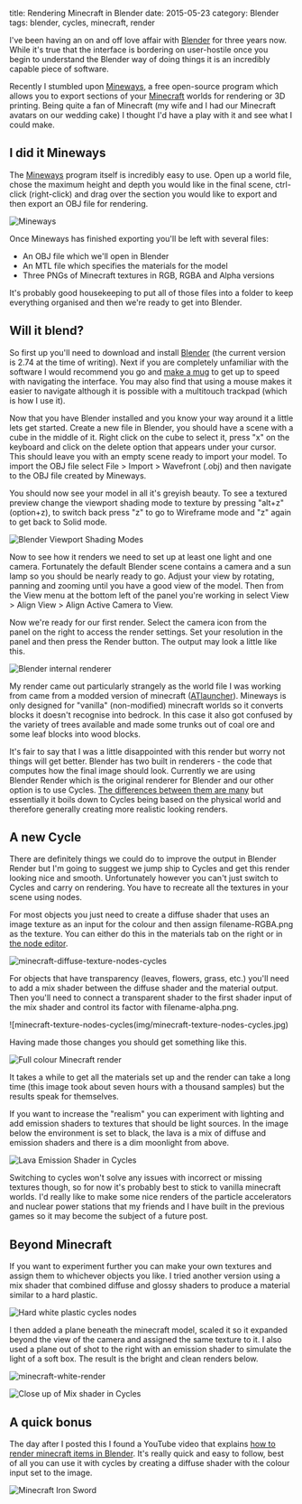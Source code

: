 title: Rendering Minecraft in Blender
date: 2015-05-23
category: Blender
tags: blender, cycles, minecraft, render

I've been having an on and off love affair with [Blender](https://www.blender.org/) for three years now. While it's true that the interface is bordering on user-hostile once you begin to understand the Blender way of doing things it is an incredibly capable piece of software.

Recently I stumbled upon [Mineways](http://www.realtimerendering.com/erich/minecraft/public/mineways/), a free open-source program which allows you to export sections of your [Minecraft](https://minecraft.net/) worlds for rendering or 3D printing. Being quite a fan of Minecraft (my wife and I had our Minecraft avatars on our wedding cake) I thought I'd have a play with it and see what I could make.

## I did it Mineways

The [Mineways](http://www.realtimerendering.com/erich/minecraft/public/mineways/) program itself is incredibly easy to use. Open up a world file, chose the maximum height and depth you would like in the final scene, ctrl-click (right-click) and drag over the section you would like to export and then export an OBJ file for rendering.

![Mineways](img/Mineways.jpg)

Once Mineways has finished exporting you'll be left with several files:

- An OBJ file which we'll open in Blender
- An MTL file which specifies the materials for the model
- Three PNGs of Minecraft textures in RGB, RGBA and Alpha versions

It's probably good housekeeping to put all of those files into a folder to keep everything organised and then we're ready to get into Blender.

## Will it blend?

So first up you'll need to download and install [Blender](https://www.blender.org/) (the current version is 2.74 at the time of writing). Next if you are completely unfamiliar with the software I would recommend you go and [make a mug](https://www.youtube.com/watch?v=y__uzGKmxt8) to get up to speed with navigating the interface. You may also find that using a mouse makes it easier to navigate although it is possible with a multitouch trackpad (which is how I use it).

Now that you have Blender installed and you know your way around it a little lets get started. Create a new file in Blender, you should have a scene with a cube in the middle of it. Right click on the cube to select it, press "x" on the keyboard and click on the delete option that appears under your cursor. This should leave you with an empty scene ready to import your model. To import the OBJ file select File > Import > Wavefront (.obj) and then navigate to the OBJ file created by Mineways.

You should now see your model in all it's greyish beauty. To see a textured preview change the viewport shading mode to texture by pressing "alt+z" (option+z), to switch back press "z" to go to Wireframe mode and "z" again to get back to Solid mode.

![Blender Viewport Shading Modes](img/blender-screenshot.gif)


Now to see how it renders we need to set up at least one light and one camera. Fortunately the default Blender scene contains a camera and a sun lamp so you should be nearly ready to go. Adjust your view by rotating, panning and zooming until you have a good view of the model. Then from the View menu at the bottom left of the panel you're working in select View > Align View > Align Active Camera to View.

Now we're ready for our first render. Select the camera icon from the panel on the right to access the render settings. Set your resolution in the panel and then press the Render button. The output may look a little like this.

![Blender internal renderer](img/blender-internal-renderer-1024x640.jpg)

My render came out particularly strangely as the world file I was working from came from a modded version of minecraft ([ATlauncher](https://www.atlauncher.com/downloads)). Mineways is only designed for "vanilla" (non-modified) minecraft worlds so it converts blocks it doesn't recognise into bedrock. In this case it also got confused by the variety of trees available and made some trunks out of coal ore and some leaf blocks into wood blocks.

It's fair to say that I was a little disappointed with this render but worry not things will get better. Blender has two built in renderers - the code that computes how the final image should look. Currently we are using Blender Render which is the original renderer for Blender and our other option is to use Cycles. [The differences between them are many](https://blender.stackexchange.com/questions/5820/how-is-cycles-different-from-blender-internal) but essentially it boils down to Cycles being based on the physical world and therefore generally creating more realistic looking renders.

## A new Cycle

There are definitely things we could do to improve the output in Blender Render but I'm going to suggest we jump ship to Cycles and get this render looking nice and smooth. Unfortunately however you can't just switch to Cycles and carry on rendering. You have to recreate all the textures in your scene using nodes.

For most objects you just need to create a diffuse shader that uses an image texture as an input for the colour and then assign filename-RGBA.png as the texture. You can either do this in the materials tab on the right or in [the node editor](https://www.youtube.com/watch?v=1LRDR0WAneE).

![minecraft-diffuse-texture-nodes-cycles](img/minecraft-diffuse-texture-nodes-cycles.jpg)

For objects that have transparency (leaves, flowers, grass, etc.) you'll need to add a mix shader between the diffuse shader and the material output. Then you'll need to connect a transparent shader to the first shader input of the mix shader and control its factor with filename-alpha.png.

![minecraft-texture-nodes-cycles(img/minecraft-texture-nodes-cycles.jpg)

Having made those changes you should get something like this.

![Full colour Minecraft render](img/full-colour-minecraft-render-1024x640.jpg)

It takes a while to get all the materials set up and the render can take a long time (this image took about seven hours with a thousand samples) but the results speak for themselves.

If you want to increase the "realism" you can experiment with lighting and add emission shaders to textures that should be light sources. In the image below the environment is set to black, the lava is a mix of diffuse and emission shaders and there is a dim moonlight from above.

![Lava Emission Shader in Cycles](img/minecraft-lava-emission-cycles.jpg)

Switching to cycles won't solve any issues with incorrect or missing textures though, so for now it's probably best to stick to vanilla minecraft worlds. I'd really like to make some nice renders of the particle accelerators and nuclear power stations that my friends and I have built in the previous games so it may become the subject of a future post.

## Beyond Minecraft

If you want to experiment further you can make your own textures and assign them to whichever objects you like. I tried another version using a mix shader that combined diffuse and glossy shaders to produce a material similar to a hard plastic.

![Hard white plastic cycles nodes](img/alpha-shader.jpg)

I then added a plane beneath the minecraft model, scaled it so it expanded beyond the view of the camera and assigned the same texture to it. I also used a plane out of shot to the right with an emission shader to simulate the light of a soft box. The result is the bright and clean renders below.

![minecraft-white-render](img/minecraft-white-render-1024x768.jpg)

![Close up of Mix shader in Cycles](img/minecraft-header.jpg)

## A quick bonus

The day after I posted this I found a YouTube video that explains [how to render minecraft items in Blender](https://www.youtube.com/watch?v=MCUtIdpGhU8). It's really quick and easy to follow, best of all you can use it with cycles by creating a diffuse shader with the colour input set to the image.

![Minecraft Iron Sword](img/ironsword.jpg)
